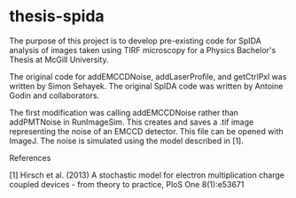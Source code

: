 # thesis-spida
The purpose of this project is to develop pre-existing code for SpIDA analysis of images taken using TIRF microscopy for a Physics Bachelor's Thesis at McGill University.

The original code for addEMCCDNoise, addLaserProfile, and getCtrlPxl was written by Simon Sehayek. The original SpIDA code was written by Antoine Godin and collaborators.

The first modification was calling addEMCCDNoise rather than addPMTNoise in RunImageSim. This creates and saves a .tif image representing the noise of an EMCCD detector. This file can be opened with ImageJ. The noise is simulated using the model described in [1].

References

[1]  Hirsch et al. (2013) A stochastic model for electron multiplication charge coupled devices - from theory to practice, PloS One 8(1):e53671
